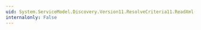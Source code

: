 ```yaml
---
uid: System.ServiceModel.Discovery.Version11.ResolveCriteria11.ReadXml(System.Xml.XmlReader)
internalonly: False
---
```

